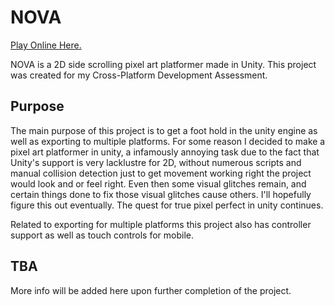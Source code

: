 # NOVA

[Play Online Here.](https://volpanic.github.io/Nova/)

NOVA is a 2D side scrolling pixel art platformer made in Unity. This project was created for my Cross-Platform Development Assessment.

## Purpose 
The main purpose of this project is to get a foot hold in the unity engine as well as exporting to multiple platforms. For some reason I decided to make a pixel art platformer in unity, a infamously annoying task due to the fact that Unity's support is very lacklustre for 2D, without numerous scripts and manual collision detection just to get movement working right the project would look and or feel right. Even then some visual glitches remain, and certain things done to fix those visual glitches cause others. I'll hopefully figure this out eventually. The quest for true pixel perfect in unity continues.

Related to exporting for multiple platforms this project also has controller support as well as touch controls for mobile.

## TBA
More info will be added here upon further completion of the project.
